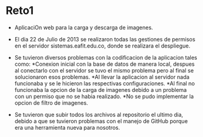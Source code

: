 Reto1
=====

- AplicaciOn web para la carga y descarga de imagenes.

- El dia 22 de Julio de 2013 se realizaron todas las gestiones de permisos en el servidor sistemas.eafit.edu.co, donde se realizara el despliegue.

- Se tuvieron diversos problemas con la codificacion de la aplicacion tales como:
 *Conexion inicial con la base de datos de manera local, despues al conectarlo con el servidor se tuvo el mismo problema pero al final se solucionaron esos problemas.
 *Al llevar la aplicacion al servidor nada funcionaba y se le hicieron las respectivas configuraciones.
 *Al final no funcionaba la opcion de la carga de imagenes debido a un problema con un permiso que no se habia realizado.
 *No se pudo implementar la opcion de filtro de imagenes.

- Se tuvieron que subir todos los archivos al repositorio el ultimo dia, debido a que se tuvieron problemas con el manejo de GitHub porque era una herramienta nueva para nosotros.
